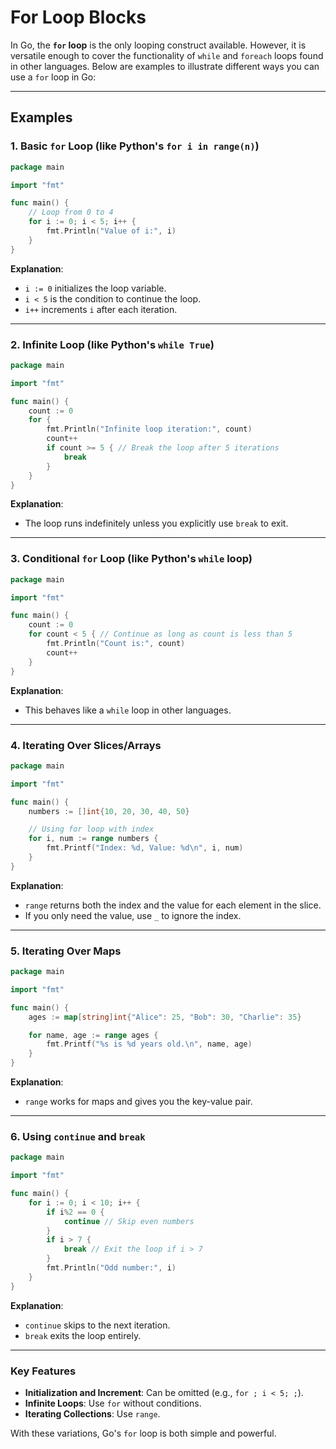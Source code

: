 # For Loop Blocks

In Go, the **`for` loop** is the only looping construct available. However, it is versatile enough to cover the functionality of `while` and `foreach` loops found in other languages. Below are examples to illustrate different ways you can use a `for` loop in Go:

---

## Examples

### 1. **Basic `for` Loop** (like Python's `for i in range(n)`)

```go
package main

import "fmt"

func main() {
    // Loop from 0 to 4
    for i := 0; i < 5; i++ {
        fmt.Println("Value of i:", i)
    }
}
```

**Explanation**:

- `i := 0` initializes the loop variable.
- `i < 5` is the condition to continue the loop.
- `i++` increments `i` after each iteration.

---

### 2. **Infinite Loop** (like Python's `while True`)

```go
package main

import "fmt"

func main() {
    count := 0
    for {
        fmt.Println("Infinite loop iteration:", count)
        count++
        if count >= 5 { // Break the loop after 5 iterations
            break
        }
    }
}
```

**Explanation**:

- The loop runs indefinitely unless you explicitly use `break` to exit.

---

### 3. **Conditional `for` Loop** (like Python's `while` loop)

```go
package main

import "fmt"

func main() {
    count := 0
    for count < 5 { // Continue as long as count is less than 5
        fmt.Println("Count is:", count)
        count++
    }
}
```

**Explanation**:

- This behaves like a `while` loop in other languages.

---

### 4. **Iterating Over Slices/Arrays**

```go
package main

import "fmt"

func main() {
    numbers := []int{10, 20, 30, 40, 50}

    // Using for loop with index
    for i, num := range numbers {
        fmt.Printf("Index: %d, Value: %d\n", i, num)
    }
}
```

**Explanation**:

- `range` returns both the index and the value for each element in the slice.
- If you only need the value, use `_` to ignore the index.

---

### 5. **Iterating Over Maps**

```go
package main

import "fmt"

func main() {
    ages := map[string]int{"Alice": 25, "Bob": 30, "Charlie": 35}

    for name, age := range ages {
        fmt.Printf("%s is %d years old.\n", name, age)
    }
}
```

**Explanation**:

- `range` works for maps and gives you the key-value pair.

---

### 6. **Using `continue` and `break`**

```go
package main

import "fmt"

func main() {
    for i := 0; i < 10; i++ {
        if i%2 == 0 {
            continue // Skip even numbers
        }
        if i > 7 {
            break // Exit the loop if i > 7
        }
        fmt.Println("Odd number:", i)
    }
}
```

**Explanation**:

- `continue` skips to the next iteration.
- `break` exits the loop entirely.

---

### Key Features

- **Initialization and Increment**: Can be omitted (e.g., `for ; i < 5; ;`).
- **Infinite Loops**: Use `for` without conditions.
- **Iterating Collections**: Use `range`.

With these variations, Go's `for` loop is both simple and powerful.
